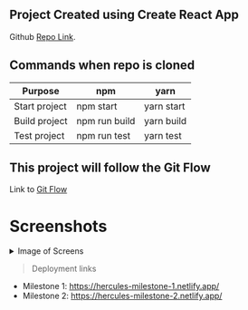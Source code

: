 ## Project Created using Create React App

Github [Repo Link](https://github.com/facebook/create-react-app).

## Commands when repo is cloned


|      Purpose     |         npm        |      yarn    |
| ---------------- | ------------------ | -------------|
| Start project    |   npm start        |  yarn start  |
| Build project    |   npm run build    |  yarn build  |
| Test project     |   npm run test     |  yarn test   |

## This project will follow the Git Flow

Link to [Git Flow](https://www.atlassian.com/git/tutorials/comparing-workflows/gitflow-workflow#:~:text=The%20overall%20flow%20of%20Gitflow,branch%20is%20created%20from%20main&text=When%20a%20feature%20is%20complete%20it%20is%20merged%20into%20the,branch%20is%20created%20from%20main)

# Screenshots
<details>
<summary>Image of Screens</summary>

![Desktop View](https://user-images.githubusercontent.com/26891223/127932178-791da2ff-025f-4489-9fe8-f1a1a5d0bfa6.png)
</details>

> Deployment links

- Milestone 1: https://hercules-milestone-1.netlify.app/
- Milestone 2: https://hercules-milestone-2.netlify.app/
